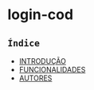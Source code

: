 # login-cod

## ``Índice``

* [INTRODUÇÃO](#cpf)
* [FUNCIONALIDADES](#funcionalidades)
* [AUTORES](#autores)

